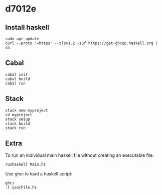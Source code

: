 # d7012e

## Install haskell

```
sudo apt update
curl --proto '=https' --tlsv1.2 -sSf https://get-ghcup.haskell.org | sh
```

## Cabal

```
cabal init
cabal build
cabal run
```

## Stack

```
stack new myproject
cd myproject
stack setup
stack build
stack run
```

## Extra

To run an individual main haskell file without creating an executable file:

```
runhaskell Main.hs
```

Use ghci to load a haskell script:

```
ghci
:l yourFile.hs
```
